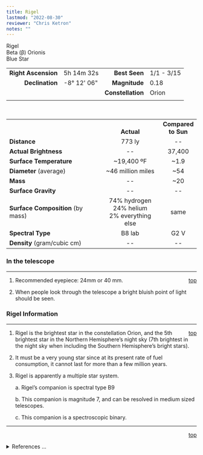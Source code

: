 ```yaml
---
title: Rigel
lastmod: "2022-08-30"
reviewer: "Chris Ketron"
notes: ""
---
```


<script src="/notes/js/whatsup.js"></script>
<script type="text/javascript">
	var objectName ="Rigel"
	var objectDesc ="Beta Orionis</br>Blue Star<br/>in the Constellation<br/>Orion"
	var objectImage=""
</script>

<span style='float:right;'><div id=whatsup></div>

Rigel  
Beta (&beta;) Orionis  
Blue Star  

|   |   |   |   |
|--:|:--|--:|:--|
|**Right Ascension**|5h 14m 32s|**Best Seen**|1/1 - 3/15|
|**Declination**|-8&deg; 12' 06"|**Magnitude**|0.18|
|   |   |**Constellation**|Orion|
|   |   |   |   |

<br/>

|   |   |   |
|---|:---:|:---:|
|   | <br/>**Actual**| **Compared<br/>to Sun** |
|**Distance** | 773 ly | -- |
|**Actual Brightness**	 | --	 | 37,400 |
|**Surface Temperature** | ~19,400 ºF | ~1.9 |
|**Diameter** (average)  | ~46 million miles | ~54 |
|**Mass**	             | -- | ~20 |
|**Surface Gravity**	 | -- | -- |
|**Surface Composition** (by mass) |74% hydrogen<br/>24% helium<br/>2% everything else| same |
|**Spectral Type**       | B8 lab | G2 V | 
|**Density** (gram/cubic cm) | -- | -- | 


### In the telescope

---
<span style='float:right;'>[top](#)</span>

1.  Recommended eyepiece: 24mm or 40 mm.

2.  When people look through the telescope a bright bluish point of light should be seen.

### Rigel Information

---
<span style='float:right;'>[top](#)</span>

1.  Rigel is the brightest star in the constellation Orion, and the 5th brightest star in the Northern Hemisphere’s night sky (7th brightest in the night sky when including the Southern Hemisphere’s bright stars).
   
2.  It must be a very young star since at its present rate of fuel consumption, it cannot last for more than a few million years.

3.  Rigel is apparently a multiple star system.

      a.  Rigel’s companion is spectral type B9

      b.  This companion is magnitude 7, and can be resolved in medium sized telescopes.

      c.  This companion is a spectroscopic binary.

---
<span style='float:right;'>[top](#)</span>
<br/>
<details>
<summary>References ...</summary>

|   |   |   | 
|---|---|---|
|**Item**|**Updated**|**Notes**| 
|Coordinates|2002-07-17|SIMBAD|
|Magnitude|2002-07-17|with Scott’s The Flamsteed Collection|
|Distance|2002-07-17|SIMBAD, Hipparcos|
|Actual Brightness|2002-07-17|with Scott’s The Flamsteed Collection|
|Surface Temperature|2002-07-17|B8 close to 10,000 K; assume 11,000K|
|Diameter|2002-07-17|assume 11,000K|
|Mass|2002-11-20|from <http://www.astro.uiuc.edu/~kaler/sow/rigel.html> and  <http://www.gb.nrao.edu/~rmaddale/Education/OrionTourCenter/rigel.html> and <http://www.badastronomy.com/bitesize/lowmass.html>|
|Surface Gravity| -- |   |
|Surface Composition|2003-01-06|OK for all stars|
|Spectral Type|2002-07-17|previously B8 Ia, SIMBAD|
|Other Information|2002-07-22|1.   previous density: 0.0004  – BUT how know that?<br/>2.   previously: “3a.  Rigel has a companion: Magnitude: 6.7 Separation: more than 250 billion miles (2,600 times Earth-Sun distance) 3b.  The companion is also a binary star with a period of 9.86 days and a combined luminosity of 150 times that of the sun.” – BUT all I can find is what’s now in the text.   Some of the info is from   <http://www.seds.org/Maps/Stars_en/Fig/orion.html> <br/>3.   with Hipparcos, these brightness “ranks” b|
|Composition|2013-07-30|Changed to 74% / 24% / 2%|
</details>

